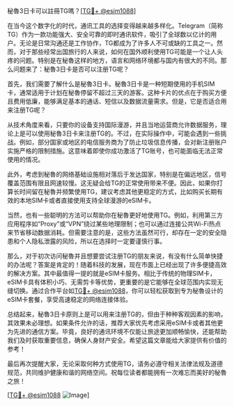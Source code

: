 秘魯3日卡可以註冊TG嗎？[[TG💪+ @esim1088](https://t.me/s/esim1088)]

在当今这个数字化的时代，通讯工具的选择变得越来越多样化。Telegram（简称TG）作为一款功能强大、安全可靠的即时通讯软件，吸引了全球数以亿计的用户。无论是日常沟通还是工作协作，TG都成为了许多人不可或缺的工具之一。然而，对于那些经常出国旅行的人来说，如何在国外顺利使用TG可能是一个让人头疼的问题。特别是在秘魯这样的地方，语言和网络环境都与国内有很大的不同。那么问题来了：秘魯3日卡是否可以注册TG呢？

首先，我们需要了解什么是秘魯3日卡。秘魯3日卡是一种短期使用的手机SIM卡，通常适用于计划在秘魯停留不超过三天的游客。这种卡片的优点在于购买方便且费用低廉，能够满足基本的通话、短信以及数据流量需求。但是，它是否适合用来注册TG呢？

从技术角度来看，只要你的设备支持国际漫游，并且当地运营商允许数据服务，理论上是可以使用秘魯3日卡来注册TG的。不过，在实际操作中，可能会遇到一些挑战。例如，部分国家或地区的电信服务商为了防止垃圾信息传播，会对新注册账户实施严格的限制措施。这意味着即使你成功激活了TG账号，也可能面临无法正常使用的情况。

此外，考虑到秘魯的网络基础设施相对落后于发达国家，特别是在偏远地区，信号覆盖范围有限且网速较慢。这无疑会给TG的正常使用带来不便。因此，如果你打算长时间留在秘魯并频繁使用TG，建议考虑其他更稳定的方式，比如购买长期有效的本地SIM卡或者直接使用支持全球漫游的eSIM卡。

当然，也有一些聪明的方法可以帮助你在秘魯更好地使用TG。例如，利用第三方应用程序如“Proxy”或“VPN”绕过某些地理限制；也可以通过连接公共Wi-Fi热点来节省移动数据消耗。但需要注意的是，这些方法虽然可行，却存在一定的安全隐患和个人隐私泄露的风险，所以在选择时一定要谨慎行事。

那么，对于初次访问秘魯并且想要尝试注册TG的朋友来说，有没有什么简单快捷的办法呢？答案是肯定的！随着科技的发展，现在市面上已经出现了许多便捷高效的解决方案。其中最值得一提的就是eSIM卡服务。相比于传统的物理SIM卡，eSIM卡具有体积小巧、无需剪卡等优势，更重要的是它能够在全球范围内实现无缝切换。通过合作平台如[TG💪+ @esim1088](https://t.me/s/esim1088)，你可以轻松获取到专为秘魯设计的eSIM卡套餐，享受高速稳定的网络连接体验。

总结起来，秘魯3日卡原则上是可以用来注册TG的，但由于种种客观因素的影响，其效果未必理想。如果条件允许的话，推荐大家优先考虑采用eSIM卡或者其他更为先进的通信方案。毕竟，良好的通讯环境不仅能让旅途更加顺畅愉快，还能帮助我们及时获取重要信息，确保人身财产安全。希望这篇文章能给大家提供有价值的参考！

最后再次提醒大家，无论采取何种方式使用TG，请务必遵守相关法律法规及道德规范，共同维护健康和谐的网络空间。祝每位读者都能拥有一次难忘而美好的秘魯之旅！

[[TG💪+ @esim1088](https://t.me/s/esim1088) ![Image](https://i.postimg.cc/4NQfJmqS/Snipaste-2025-05-13-00-14-12.png)]
